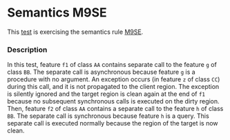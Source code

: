 # Semantics M9SE

This [test](.) is exercising the semantics rule [M9SE](../Readme.md).

### Description

In this test, feature `f1` of class `AA` contains separate call to the feature `g` of class `BB`. The separate call is asynchronous because feature `g` is a procedure with no argument. An exception occurs (in feature `z` of class `CC`) during this call, and it is not propagated to the client region. The exception is silently ignored and the target region is clean again at the end of `f1` because no subsequent synchronous calls is executed on the dirty region. Then, feature `f2` of class `AA` contains a separate call to the feature `h` of class `BB`. The separate call is synchronous because feature `h` is a query. This separate call is executed normally because the region of the target is now clean.
